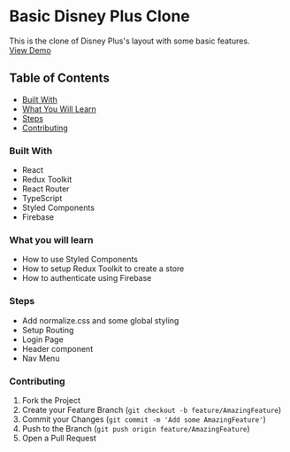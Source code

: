 # Basic Disney Plus Clone

This is the clone of Disney Plus's layout with some basic features.<br>
<a href="https://github.com/github_username/repo_name">View Demo</a>

<!-- TABLE OF CONTENTS -->

## Table of Contents

- [Built With](#built-with)
- [What You Will Learn](#what-you-will-learn)
- [Steps](#steps)
- [Contributing](#contributing)

### Built With

- React
- Redux Toolkit
- React Router
- TypeScript
- Styled Components
- Firebase

### What you will learn

- How to use Styled Components
- How to setup Redux Toolkit to create a store
- How to authenticate using Firebase

### Steps

- Add normalize.css and some global styling
- Setup Routing
- Login Page
- Header component
- Nav Menu

### Contributing

1. Fork the Project
2. Create your Feature Branch (`git checkout -b feature/AmazingFeature`)
3. Commit your Changes (`git commit -m 'Add some AmazingFeature'`)
4. Push to the Branch (`git push origin feature/AmazingFeature`)
5. Open a Pull Request
